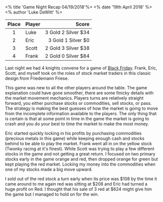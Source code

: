 <% title 'Game Night Recap 04/19/2018'%>
<% date '19th April 2018' %>
<% author 'Luke DeWitt' %>

<div class="grid-score-entry" markdown="1">

| Place | Player | Score |
| :---: | --- | ---: |
| 1 | Luke | 3 Gold 2 Silver $34 |
| 2 | Eric | 3 Gold 1 Silver $0 |
| 3 | Scott | 2 Gold 3 Silver $38 |
| 4 | Frank | 2 Gold 0 Silver $84 |

</div>

Last night we had 4 knights convene for a game of [Black Friday](https://boardgamegeek.com/boardgame/39242/black-friday).  Frank, Eric, Scott, and myself took on the roles  of stock market traders in this classic design from Friedemann Friese.

This game was new to all the other players around the table.  The game explanation could have gone smoother, there are some finicky details with the market movement mechanics.  Players turns are relatively straight forward, you either purchase stocks or commodities, sell stocks, or pass.  The strategy is making the best guesses of how the market is going to move from the incomplete information available to the players.  The only thing that is certain is that at some point in time in the game the market is going to crash and you do your best to time the market to make the most money.

Eric started quickly locking in his profits by purchasing commodities (precious metals in this game)  while keeping enough cash and stocks behind to be able to play the market.  Frank went all in on the yellow stock (Twonky racing at it's finest).  While Scott was trying to play a few different stocks in the game and not getting a great return.  I focused on two primary stocks early in the game orange and red, then dropped orange for green but kept playing the red market.  Locking my money into the commodities when one of my stocks made a big move upward.

I sold out of the red stock a turn early when its price was $108 by the time it came around to me again red was sitting at $208 and Eric had turned a huge profit on Red.  I thought that his sale of 3 red at $624 might give him the game but I managed to hold on for the win.
